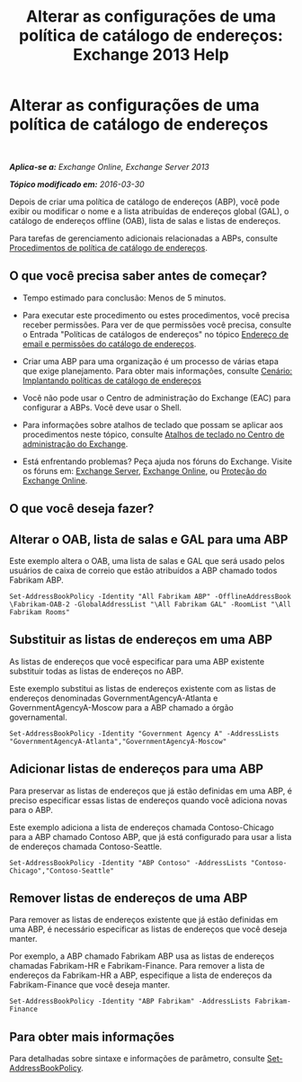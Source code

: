 ﻿---
title: 'Alterar as configurações de uma política de catálogo de endereços: Exchange 2013 Help'
TOCTitle: Alterar as configurações de uma política de catálogo de endereços
ms:assetid: ba1ca350-71c2-4c60-a612-33bfa9320b5e
ms:mtpsurl: https://technet.microsoft.com/pt-br/library/Hh529941(v=EXCHG.150)
ms:contentKeyID: 50486491
ms.date: 05/22/2018
mtps_version: v=EXCHG.150
ms.translationtype: MT
---

# Alterar as configurações de uma política de catálogo de endereços

 

_**Aplica-se a:** Exchange Online, Exchange Server 2013_

_**Tópico modificado em:** 2016-03-30_

Depois de criar uma política de catálogo de endereços (ABP), você pode exibir ou modificar o nome e a lista atribuídas de endereços global (GAL), o catálogo de endereços offline (OAB), lista de salas e listas de endereços.

Para tarefas de gerenciamento adicionais relacionadas a ABPs, consulte [Procedimentos de política de catálogo de endereços](address-book-policy-procedures-exchange-2013-help.md).

## O que você precisa saber antes de começar?

  - Tempo estimado para conclusão: Menos de 5 minutos.

  - Para executar este procedimento ou estes procedimentos, você precisa receber permissões. Para ver de que permissões você precisa, consulte o Entrada "Políticas de catálogos de endereços" no tópico [Endereço de email e permissões do catálogo de endereços](email-address-and-address-book-permissions-exchange-2013-help.md).

  - Criar uma ABP para uma organização é um processo de várias etapa que exige planejamento. Para obter mais informações, consulte [Cenário: Implantando políticas de catálogo de endereços](scenario-deploying-address-book-policies-exchange-2013-help.md)

  - Você não pode usar o Centro de administração do Exchange (EAC) para configurar a ABPs. Você deve usar o Shell.

  - Para informações sobre atalhos de teclado que possam se aplicar aos procedimentos neste tópico, consulte [Atalhos de teclado no Centro de administração do Exchange](keyboard-shortcuts-in-the-exchange-admin-center-exchange-online-protection-help.md).

  - Está enfrentando problemas? Peça ajuda nos fóruns do Exchange. Visite os fóruns em: [Exchange Server](https://go.microsoft.com/fwlink/p/?linkid=60612), [Exchange Online](https://go.microsoft.com/fwlink/p/?linkid=267542), ou [Proteção do Exchange Online](https://go.microsoft.com/fwlink/p/?linkid=285351).

## O que você deseja fazer?

## Alterar o OAB, lista de salas e GAL para uma ABP

Este exemplo altera o OAB, uma lista de salas e GAL que será usado pelos usuários de caixa de correio que estão atribuídos a ABP chamado todos Fabrikam ABP.

    Set-AddressBookPolicy -Identity "All Fabrikam ABP" -OfflineAddressBook \Fabrikam-OAB-2 -GlobalAddressList "\All Fabrikam GAL" -RoomList "\All Fabrikam Rooms"

## Substituir as listas de endereços em uma ABP

As listas de endereços que você especificar para uma ABP existente substituir todas as listas de endereços no ABP.

Este exemplo substitui as listas de endereços existente com as listas de endereços denominadas GovernmentAgencyA-Atlanta e GovernmentAgencyA-Moscow para a ABP chamado a órgão governamental.

    Set-AddressBookPolicy -Identity "Government Agency A" -AddressLists "GovernmentAgencyA-Atlanta","GovernmentAgencyA-Moscow"

## Adicionar listas de endereços para uma ABP

Para preservar as listas de endereços que já estão definidas em uma ABP, é preciso especificar essas listas de endereços quando você adiciona novas para o ABP.

Este exemplo adiciona a lista de endereços chamada Contoso-Chicago para a ABP chamado Contoso ABP, que já está configurado para usar a lista de endereços chamada Contoso-Seattle.

    Set-AddressBookPolicy -Identity "ABP Contoso" -AddressLists "Contoso-Chicago","Contoso-Seattle"

## Remover listas de endereços de uma ABP

Para remover as listas de endereços existente que já estão definidas em uma ABP, é necessário especificar as listas de endereços que você deseja manter.

Por exemplo, a ABP chamado Fabrikam ABP usa as listas de endereços chamadas Fabrikam-HR e Fabrikam-Finance. Para remover a lista de endereços da Fabrikam-HR a ABP, especifique a lista de endereços da Fabrikam-Finance que você deseja manter.

    Set-AddressBookPolicy -Identity "ABP Fabrikam" -AddressLists Fabrikam-Finance

## Para obter mais informações

Para detalhadas sobre sintaxe e informações de parâmetro, consulte [Set-AddressBookPolicy](https://technet.microsoft.com/pt-br/library/hh529945\(v=exchg.150\)).

